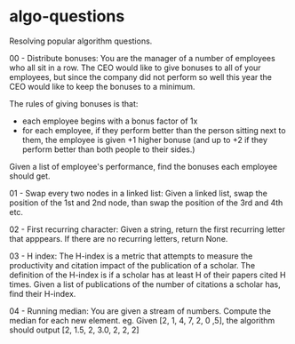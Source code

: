 # algo-questions
Resolving popular algorithm questions.

00 - Distribute bonuses: 
You are the manager of a number of employees who all sit in a row. 
The CEO would like to give bonuses to all of your employees, 
but since the company did not perform so well this year the CEO would like to keep the bonuses to a minimum.

The rules of giving bonuses is that:
 - each employee begins with a bonus factor of 1x
 - for each employee, if they perform better than the person sitting next to them,
 the employee is given +1 higher bonuse (and up to +2 if they perform better than both people to their sides.)

Given a list of employee's performance, find the bonuses each employee should get.

01 - Swap every two nodes in a linked list: 
Given a linked list, swap the position of the 1st and 2nd node, than swap the position of the 3rd and 4th etc.

02 - First recurring character:
Given a string, return the first recurring letter that apppears.
If there are no recurring letters, return None.

03 - H index:
The H-index is a metric that attempts to measure the productivity and citation impact of the publication of a scholar.
The definition of the H-index is if a scholar has at least H of their papers cited H times.
Given a list of publications of the number of citations a scholar has, find their H-index.

04 - Running median:
You are given a stream of numbers. Compute the median for each new element.
eg. Given [2, 1, 4, 7, 2, 0 ,5], the algorithm should output [2, 1.5, 2, 3.0, 2, 2, 2]

